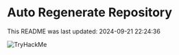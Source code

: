 # Auto Regenerate Repository

This README was last updated: 2024-09-21 22:24:36

 ![TryHackMe](https://tryhackme.com/badge/533634)